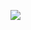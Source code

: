 <p >
  <a href="https://dev.to/dip15739/dark-mode-with-only-1-css-property-3pgi">
    <img src="https://user-images.githubusercontent.com/42184833/93378467-204f7c00-f87a-11ea-91cd-1fb5a54b327a.png" />
  </a>
</p>
